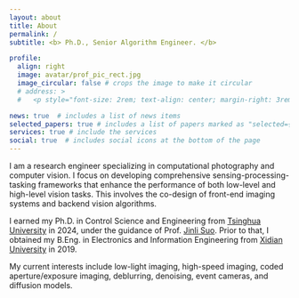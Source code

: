 ```yaml
---
layout: about
title: About
permalink: /
subtitle: <b> Ph.D., Senior Algorithm Engineer. </b>

profile:
  align: right
  image: avatar/prof_pic_rect.jpg
  image_circular: false # crops the image to make it circular
  # address: >
  #   <p style="font-size: 2rem; text-align: center; margin-right: 3rem;"><a href='https://github.com/zhihongz'><i class="fab fa-github"></i></a> <a href='https://scholar.google.com/citations?user=Ut_E87AAAAAJ'><i class="ai ai-google-scholar"></i></a> <a href="mailto:%7A_%7A%68%69_%68%6F%6E%67@%31%36%33.%63%6F%6D"><i class="fas fa-envelope"></i></a></p>

news: true  # includes a list of news items
selected_papers: true # includes a list of papers marked as "selected={true}"
services: true # include the services
social: true  # includes social icons at the bottom of the page
---
```

I am a research engineer specializing in computational photography and computer vision. I focus on developing comprehensive sensing-processing-tasking frameworks that enhance the performance of both low-level and high-level vision tasks. This involves the co-design of front-end imaging systems and backend vision algorithms.

I earned my Ph.D. in Control Science and Engineering from <a href='https://www.tsinghua.edu.cn/'>Tsinghua University</a> in 2024, under the guidance of Prof. <a href='https://scholar.google.com/citations?user=e4lel8QAAAAJ'>Jinli Suo</a>. Prior to that, I obtained my B.Eng. in Electronics and Information Engineering from <a href='https://www.xidian.edu.cn/'>Xidian University</a> in 2019.

My current interests include low-light imaging, high-speed imaging, coded aperture/exposure imaging, deblurring, denoising, event cameras, and diffusion models.
